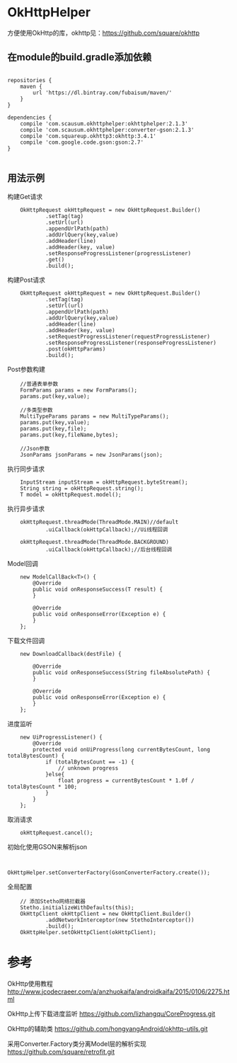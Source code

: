 # OkHttpHelper
方便使用OkHttp的库，okhttp见：https://github.com/square/okhttp

## 在module的build.gradle添加依赖
<pre><code>
repositories {
    maven {
        url 'https://dl.bintray.com/fubaisum/maven/'
    }
}

dependencies {
    compile 'com.scausum.okhttphelper:okhttphelper:2.1.3'
    compile 'com.scausum.okhttphelper:converter-gson:2.1.3'
    compile 'com.squareup.okhttp3:okhttp:3.4.1'
    compile 'com.google.code.gson:gson:2.7'
}

</code></pre>

## 用法示例

构建Get请求

        OkHttpRequest okHttpRequest = new OkHttpRequest.Builder()
                .setTag(tag)
                .setUrl(url)
                .appendUrlPath(path)
                .addUrlQuery(key,value)
                .addHeader(line)
                .addHeader(key, value)
                .setResponseProgressListener(progressListener)
                .get()
                .build();

构建Post请求

        OkHttpRequest okHttpRequest = new OkHttpRequest.Builder()
                .setTag(tag)
                .setUrl(url)
                .appendUrlPath(path)
                .addUrlQuery(key,value)
                .addHeader(line)
                .addHeader(key, value)
                .setRequestProgressListener(requestProgressListener)
                .setResponseProgressListener(responseProgressListener)
                .post(okHttpParams)
                .build();

Post参数构建

        //普通表单参数
        FormParams params = new FormParams();
        params.put(key,value);
        
        //多类型参数
        MultiTypeParams params = new MultiTypeParams();
        params.put(key,value);
        params.put(key,file);
        params.put(key,fileName,bytes);
        
        //Json参数
        JsonParams jsonParams = new JsonParams(json);

执行同步请求

        InputStream inputStream = okHttpRequest.byteStream();
        String string = okHttpRequest.string();
        T model = okHttpRequest.model();

执行异步请求

        okHttpRequest.threadMode(ThreadMode.MAIN)//default
                .uiCallback(okHttpCallback);//Ui线程回调
                
        okHttpRequest.threadMode(ThreadMode.BACKGROUND)
                .uiCallback(okHttpCallback);//后台线程回调

Model回调

        new ModelCallBack<T>() {
            @Override
            public void onResponseSuccess(T result) {
            }

            @Override
            public void onResponseError(Exception e) {
            }
        };

下载文件回调

        new DownloadCallback(destFile) {

            @Override
            public void onResponseSuccess(String fileAbsolutePath) {
            }

            @Override
            public void onResponseError(Exception e) {
            }
        };

进度监听

        new UiProgressListener() {
            @Override
            protected void onUiProgress(long currentBytesCount, long totalBytesCount) {
                if (totalBytesCount == -1) {
                    // unknown progress
                }else{
                    float progress = currentBytesCount * 1.0f / totalBytesCount * 100;
                }
            }
        };

取消请求

        okHttpRequest.cancel();

初始化使用GSON来解析json
<p><code>
        OkHttpHelper.setConverterFactory(GsonConverterFactory.create());
</code></p>

全局配置

        // 添加Stetho网络拦截器
        Stetho.initializeWithDefaults(this);
        OkHttpClient okHttpClient = new OkHttpClient.Builder()
                .addNetworkInterceptor(new StethoInterceptor())
                .build();
        OkHttpHelper.setOkHttpClient(okHttpClient);


# 参考
OkHttp使用教程
http://www.jcodecraeer.com/a/anzhuokaifa/androidkaifa/2015/0106/2275.html

OkHttp上传下载进度监听
https://github.com/lizhangqu/CoreProgress.git

OkHttp的辅助类
https://github.com/hongyangAndroid/okhttp-utils.git

采用Converter.Factory类分离Model层的解析实现
https://github.com/square/retrofit.git
